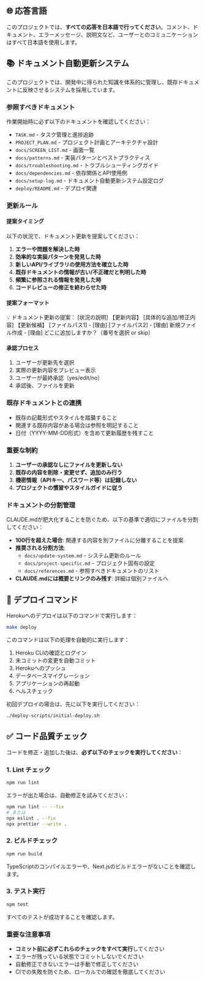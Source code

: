 ## 🌐 応答言語

このプロジェクトでは、**すべての応答を日本語で行ってください**。コメント、ドキュメント、エラーメッセージ、説明文など、ユーザーとのコミュニケーションはすべて日本語を使用します。

## 📚 ドキュメント自動更新システム

このプロジェクトでは、開発中に得られた知識を体系的に管理し、既存ドキュメントに反映させるシステムを採用しています。

### 参照すべきドキュメント

作業開始時に必ず以下のドキュメントを確認してください：

- `TASK.md` - タスク管理と進捗追跡
- `PROJECT_PLAN.md` - プロジェクト計画とアーキテクチャ設計
- `docs/SCREEN_LIST.md` - 画面一覧
- `docs/patterns.md` - 実装パターンとベストプラクティス
- `docs/troubleshooting.md` - トラブルシューティングガイド
- `docs/dependencies.md` - 依存関係とAPI使用例
- `docs/setup-log.md` - ドキュメント自動更新システム設定ログ
- `deploy/README.md` - デプロイ関連

### 更新ルール

#### 提案タイミング
以下の状況で、ドキュメント更新を提案してください：

1. **エラーや問題を解決した時**
2. **効率的な実装パターンを発見した時**
3. **新しいAPI/ライブラリの使用方法を確立した時**
4. **既存ドキュメントの情報が古い/不正確だと判明した時**
5. **頻繁に参照される情報を発見した時**
6. **コードレビューの修正を終わらせた時**

#### 提案フォーマット
💡 ドキュメント更新の提案： [状況の説明]
【更新内容】 [具体的な追加/修正内容]
【更新候補】
[ファイルパス1] - [理由]
[ファイルパス2] - [理由]
新規ファイル作成 - [理由]
どこに追加しますか？（番号を選択 or skip）

#### 承認プロセス
1. ユーザーが更新先を選択
2. 実際の更新内容をプレビュー表示
3. ユーザーが最終承認（yes/edit/no）
4. 承認後、ファイルを更新

### 既存ドキュメントとの連携

- 既存の記載形式やスタイルを踏襲すること
- 関連する既存内容がある場合は参照を明記すること
- 日付（YYYY-MM-DD形式）を含めて更新履歴を残すこと

### 重要な制約

1. **ユーザーの承認なしにファイルを更新しない**
2. **既存の内容を削除・変更せず、追加のみ行う**
3. **機密情報（APIキー、パスワード等）は記録しない**
4. **プロジェクトの慣習やスタイルガイドに従う**

### ドキュメントの分割管理

CLAUDE.mdが肥大化することを防ぐため、以下の基準で適切にファイルを分割してください：

- **100行を超えた場合**: 関連する内容を別ファイルに分離することを提案
- **推奨される分割方法**:
  - `docs/update-system.md` - システム更新のルール
  - `docs/project-specific.md` - プロジェクト固有の設定
  - `docs/references.md` - 参照すべきドキュメントのリスト
- **CLAUDE.mdには概要とリンクのみ残す**: 詳細は個別ファイルへ

## 🚀 デプロイコマンド

Herokuへのデプロイは以下のコマンドで実行します：

```bash
make deploy
```

このコマンドは以下の処理を自動的に実行します：
1. Heroku CLIの確認とログイン
2. 未コミットの変更を自動コミット
3. Herokuへのプッシュ
4. データベースマイグレーション
5. アプリケーションの再起動
6. ヘルスチェック

初回デプロイの場合は、先に以下を実行してください：
```bash
./deploy-scripts/initial-deploy.sh
```

## ✅ コード品質チェック

コードを修正・追加した後は、**必ず以下のチェックを実行してください**：

### 1. Lint チェック
```bash
npm run lint
```
エラーが出た場合は、自動修正を試みてください：
```bash
npm run lint -- --fix
# または
npx eslint . --fix
npx prettier --write .
```

### 2. ビルドチェック
```bash
npm run build
```
TypeScriptのコンパイルエラーや、Next.jsのビルドエラーがないことを確認します。

### 3. テスト実行
```bash
npm test
```
すべてのテストが成功することを確認します。

### 重要な注意事項
- **コミット前に必ずこれらのチェックをすべて実行**してください
- エラーが残っている状態でコミットしないでください
- 自動修正できないエラーは手動で修正してください
- CIでの失敗を防ぐため、ローカルでの確認を徹底してください
